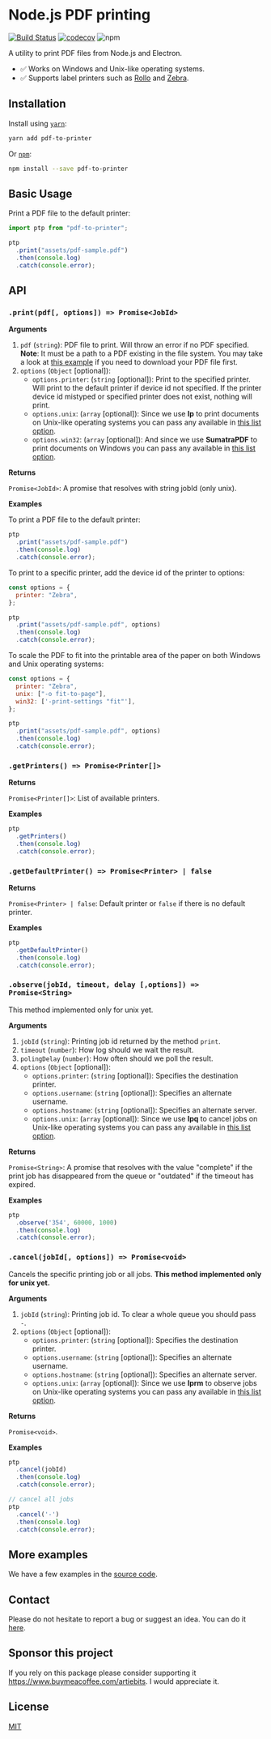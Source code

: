 # Node.js PDF printing

[![Build Status](https://api.cirrus-ci.com/github/artiebits/pdf-to-printer.svg)](https://cirrus-ci.com/github/artiebits/pdf-to-printer)
[![codecov](https://codecov.io/gh/artiebits/pdf-to-printer/branch/master/graph/badge.svg)](https://codecov.io/gh/artiebits/pdf-to-printer)
![npm](https://img.shields.io/npm/dw/pdf-to-printer)

A utility to print PDF files from Node.js and Electron.

- ✅ Works on Windows and Unix-like operating systems.
- ✅ Supports label printers such as [Rollo](https://www.rolloprinter.com/) and [Zebra](https://www.zebra.com/us/en/products/printers.html).

## Installation

Install using [`yarn`](https://yarnpkg.com/):

```bash
yarn add pdf-to-printer
```

Or [`npm`](https://www.npmjs.com/):

```bash
npm install --save pdf-to-printer
```

## Basic Usage

Print a PDF file to the default printer:

```javascript
import ptp from "pdf-to-printer";

ptp
  .print("assets/pdf-sample.pdf")
  .then(console.log)
  .catch(console.error);
```

## API

### `.print(pdf[, options]) => Promise<JobId>`

**Arguments**

1. `pdf` (`string`): PDF file to print. Will throw an error if no PDF specified. **Note**: It must be a path to a PDF existing in the file system.
   You may take a look at [this example](/examples/express-server) if you need to download your PDF file first.
2. `options` (`Object` [optional]):
   - `options.printer`: (`string` [optional]): Print to the specified printer. Will print to the default printer if device id not specified. If the printer device id mistyped or specified printer does not exist, nothing will print.
   - `options.unix`: (`array` [optional]): Since we use **lp** to print documents on Unix-like operating systems you can pass any available in [this list option](https://www.computerhope.com/unix/ulp.htm).
   - `options.win32`: (`array` [optional]): And since we use **SumatraPDF** to print documents on Windows you can pass any available in [this list option](https://www.sumatrapdfreader.org/docs/Command-line-arguments.html).

**Returns**

`Promise<JobId>`: A promise that resolves with string jobId (only unix).

**Examples**

To print a PDF file to the default printer:

```javascript
ptp
  .print("assets/pdf-sample.pdf")
  .then(console.log)
  .catch(console.error);
```

To print to a specific printer, add the device id of the printer to options:

```javascript
const options = {
  printer: "Zebra",
};

ptp
  .print("assets/pdf-sample.pdf", options)
  .then(console.log)
  .catch(console.error);
```

To scale the PDF to fit into the printable area of the paper on both Windows and Unix operating systems:

```javascript
const options = {
  printer: "Zebra",
  unix: ["-o fit-to-page"],
  win32: ['-print-settings "fit"'],
};

ptp
  .print("assets/pdf-sample.pdf", options)
  .then(console.log)
  .catch(console.error);
```

### `.getPrinters() => Promise<Printer[]>`

**Returns**

`Promise<Printer[]>`: List of available printers.

**Examples**

```javascript
ptp
  .getPrinters()
  .then(console.log)
  .catch(console.error);
```

### `.getDefaultPrinter() => Promise<Printer> | false`

**Returns**

`Promise<Printer> | false`: Default printer or `false` if there is no default printer.

**Examples**

```javascript
ptp
  .getDefaultPrinter()
  .then(console.log)
  .catch(console.error);
```

### `.observe(jobId, timeout, delay [,options]) => Promise<String>`

This method implemented only for unix yet.

**Arguments**

1. `jobId` (`string`): Printing job id returned by the method `print`.
2. `timeout` (`number`): How log should we wait the result.
3. `polingDelay` (`number`): How often should we poll the result.
4. `options` (`Object` [optional]):
   - `options.printer`: (`string` [optional]): Specifies the destination printer.
   - `options.username`: (`string` [optional]): Specifies an alternate username.
   - `options.hostname`: (`string` [optional]): Specifies an alternate server.
   - `options.unix`: (`array` [optional]): Since we use **lpq** to cancel jobs on Unix-like operating systems you can pass any available in [this list option](https://www.computerhope.com/unix/ulpq.htm).

**Returns**

`Promise<String>`: A promise that resolves with the value "complete" if the print job has disappeared from the queue 
or "outdated" if the timeout has expired.

**Examples**

```javascript
ptp
  .observe('354', 60000, 1000)
  .then(console.log)
  .catch(console.error);
```
### `.cancel(jobId[, options]) => Promise<void>`

Cancels the specific printing job or all jobs.
**This method implemented only for unix yet.**

**Arguments**

1. `jobId` (`string`): Printing job id. To clear a whole queue you should pass `-`.
2. `options` (`Object` [optional]):
   - `options.printer`: (`string` [optional]): Specifies the destination printer.
   - `options.username`: (`string` [optional]): Specifies an alternate username.
   - `options.hostname`: (`string` [optional]): Specifies an alternate server.
   - `options.unix`: (`array` [optional]): Since we use **lprm** to observe jobs on Unix-like operating systems you can pass any available in [this list option](https://www.computerhope.com/unix/ulprm.htm).
   
**Returns**

`Promise<void>`.

**Examples**

```javascript
ptp
  .cancel(jobId)
  .then(console.log)
  .catch(console.error);

// cancel all jobs
ptp
  .cancel('-')
  .then(console.log)
  .catch(console.error);
```


## More examples

We have a few examples in the [source code](/examples).

## Contact

Please do not hesitate to report a bug or suggest an idea. You can do it [here](https://github.com/artiebits/pdf-to-printer/issues/new/choose).

## Sponsor this project

If you rely on this package please consider supporting it https://www.buymeacoffee.com/artiebits. I would appreciate it.

## License

[MIT](LICENSE)
